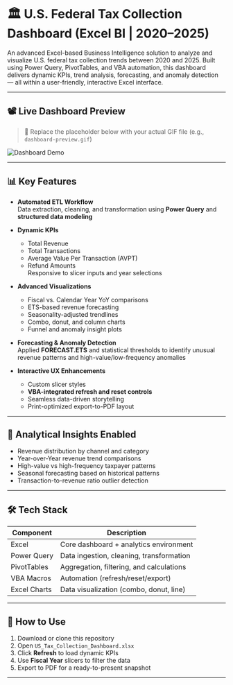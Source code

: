 # 🏛️ U.S. Federal Tax Collection Dashboard (Excel BI | 2020–2025)

An advanced Excel-based Business Intelligence solution to analyze and visualize U.S. federal tax collection trends between 2020 and 2025. Built using Power Query, PivotTables, and VBA automation, this dashboard delivers dynamic KPIs, trend analysis, forecasting, and anomaly detection — all within a user-friendly, interactive Excel interface.

---

## 📽️ Live Dashboard Preview

> 📌 Replace the placeholder below with your actual GIF file (e.g., `dashboard-preview.gif`)

![Dashboard Demo](dashboard-preview.gif)

---

## 📊 Key Features

- **Automated ETL Workflow**  
  Data extraction, cleaning, and transformation using **Power Query** and **structured data modeling**

- **Dynamic KPIs**  
  - Total Revenue  
  - Total Transactions  
  - Average Value Per Transaction (AVPT)  
  - Refund Amounts  
  Responsive to slicer inputs and year selections

- **Advanced Visualizations**  
  - Fiscal vs. Calendar Year YoY comparisons  
  - ETS-based revenue forecasting  
  - Seasonality-adjusted trendlines  
  - Combo, donut, and column charts  
  - Funnel and anomaly insight plots

- **Forecasting & Anomaly Detection**  
  Applied **FORECAST.ETS** and statistical thresholds to identify unusual revenue patterns and high-value/low-frequency anomalies

- **Interactive UX Enhancements**  
  - Custom slicer styles  
  - **VBA-integrated refresh and reset controls**  
  - Seamless data-driven storytelling  
  - Print-optimized export-to-PDF layout

---

## 🧠 Analytical Insights Enabled

- Revenue distribution by channel and category
- Year-over-Year revenue trend comparisons
- High-value vs high-frequency taxpayer patterns
- Seasonal forecasting based on historical patterns
- Transaction-to-revenue ratio outlier detection

---

## 🛠️ Tech Stack

| Component     | Description                              |
|---------------|------------------------------------------|
| Excel         | Core dashboard + analytics environment   |
| Power Query   | Data ingestion, cleaning, transformation |
| PivotTables   | Aggregation, filtering, and calculations |
| VBA Macros    | Automation (refresh/reset/export)        |
| Excel Charts  | Data visualization (combo, donut, line)  |

---

## 🚀 How to Use

1. Download or clone this repository
2. Open `US_Tax_Collection_Dashboard.xlsx`
3. Click **Refresh** to load dynamic KPIs
4. Use **Fiscal Year** slicers to filter the data
5. Export to PDF for a ready-to-present snapshot

---